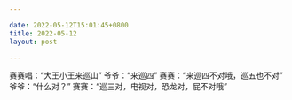 ```yaml
---

date: 2022-05-12T15:01:45+0800
title: 2022-05-12
layout: post

---
```


赛赛唱：“大王小王来巡山”
爷爷：“来巡四”
赛赛：“来巡四不对哦，巡五也不对”
爷爷：“什么对？”
赛赛：“巡三对，电视对，恐龙对，屁不对哦”
